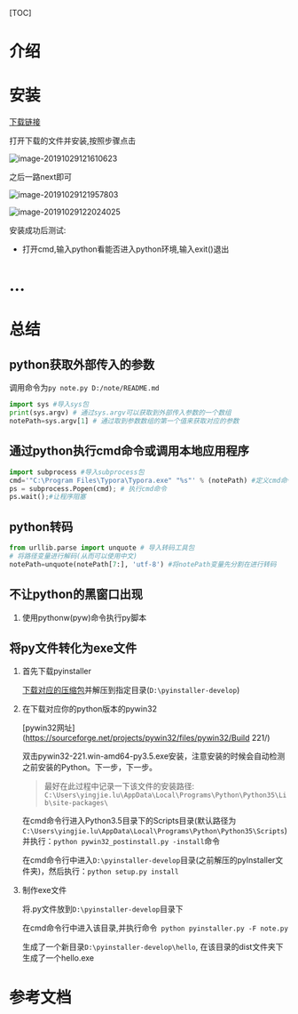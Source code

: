 

[TOC]

# 介绍



# 安装

[下载链接](https://www.python.org/ftp/python/3.8.0/python-3.8.0-amd64.exe)

打开下载的文件并安装,按照步骤点击

![image-20191029121610623](D:\note\.img\image-20191029121610623.png)

之后一路next即可

![image-20191029121957803](D:\note\.img\image-20191029121957803.png)

![image-20191029122024025](D:\note\.img\image-20191029122024025.png)

安装成功后测试:

- 打开cmd,输入python看能否进入python环境,输入exit()退出

# ...

# 总结

## python获取外部传入的参数

调用命令为`py note.py D:/note/README.md`

```python
import sys #导入sys包
print(sys.argv) # 通过sys.argv可以获取到外部传入参数的一个数组
notePath=sys.argv[1] # 通过取到参数数组的第一个值来获取对应的参数
```

## 通过python执行cmd命令或调用本地应用程序

```python
import subprocess #导入subprocess包
cmd='"C:\Program Files\Typora\Typora.exe" "%s"' % (notePath) #定义cmd命令,通过''来包裹字符串可以使得字符串中可以存在一些特殊的字符,如空格等, notepath变量将会被替换到%s中
ps = subprocess.Popen(cmd); # 执行cmd命令
ps.wait();#让程序阻塞
```

## python转码

```python
from urllib.parse import unquote # 导入转码工具包
# 将路径变量进行解码(从而可以使用中文)
notePath=unquote(notePath[7:], 'utf-8') #将notePath变量先分割在进行转码
```

## 不让python的黑窗口出现

1. 使用pythonw(pyw)命令执行py脚本

## 将py文件转化为exe文件

1. 首先下载pyinstaller

   [下载对应的压缩包](https://github.com/pyinstaller/pyinstaller/archive/develop.tar.gz)并解压到指定目录(`D:\pyinstaller-develop`)

2. 在下载对应你的python版本的pywin32

   [pywin32网址](https://sourceforge.net/projects/pywin32/files/pywin32/Build 221/)

   双击pywin32-221.win-amd64-py3.5.exe安装，注意安装的时候会自动检测之前安装的Python。下一步，下一步。  

   > 最好在此过程中记录一下该文件的安装路径: `C:\Users\yingjie.lu\AppData\Local\Programs\Python\Python35\Lib\site-packages\`

   在cmd命令行进入Python3.5目录下的Scripts目录(默认路径为`C:\Users\yingjie.lu\AppData\Local\Programs\Python\Python35\Scripts`)并执行：`python pywin32_postinstall.py -install`命令  

   在cmd命令行中进入`D:\pyinstaller-develop`目录(之前解压的pyInstaller文件夹)，然后执行：`python setup.py install` 

3. 制作exe文件

   将.py文件放到`D:\pyinstaller-develop`目录下

   在cmd命令行中进入该目录,并执行命令` python pyinstaller.py -F note.py`

   生成了一个新目录`D:\pyinstaller-develop\hello`, 在该目录的dist文件夹下生成了一个hello.exe

# 参考文档

